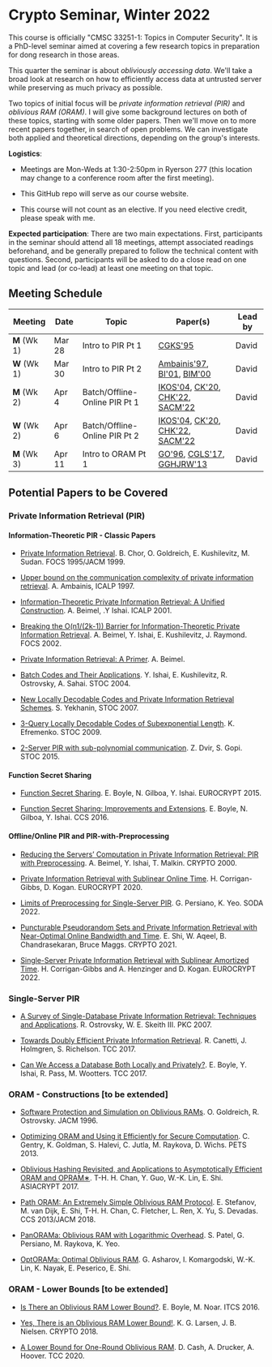 
# Crypto Seminar, Winter 2022 

This course is officially "CMSC 33251-1: Topics in Computer Security". It is
a PhD-level seminar aimed at covering a few research topics in preparation for
dong research in those areas.

This quarter the seminar is about *obliviously accessing data*. We'll take a
broad look at research on how to efficiently access data at untrusted server
while preserving as much privacy as possible. 

Two topics of initial focus will be *private information retrieval (PIR)* and
*oblivious RAM (ORAM)*. I will give some background lectures on both of these
topics, starting with some older papers. Then we'll move on to more recent
papers together, in search of open problems. We can investigate both applied
and theoretical directions, depending on the group's interests.

**Logistics**: 

- Meetings are Mon-Weds at 1:30-2:50pm in Ryerson 277 (this location may change
  to a conference room after the first meeting). 

- This GitHub repo will serve as our course website.

- This course will not count as an elective. If you need elective credit,
  please speak with me.

**Expected participation**: There are two main expectations. First,
participants in the seminar should attend all 18 meetings, attempt associated
readings beforehand, and be generally prepared to follow the technical content
with questions.  Second, participants will be asked to do a close read on one
topic and lead (or co-lead) at least one meeting on that topic.

## Meeting Schedule

| Meeting | Date | Topic | Paper(s) | Lead by |
| --- | --- | --- | --- | --- |
| **M** (Wk 1) | Mar 28 | Intro to PIR Pt 1 | [CGKS'95](https://madhu.seas.harvard.edu/papers/1995/pir-journ.pdf) | David |
| **W** (Wk 1) | Mar 30 | Intro to PIR Pt 2 | [Ambainis'97](http://citeseerx.ist.psu.edu/viewdoc/download;jsessionid=04CBB5535797D855D0FAE7C8D686DB6B?doi=10.1.1.21.4449&rep=rep1&type=pdf), [BI'01](https://www.cs.bgu.ac.il/~beimel/Papers/BI.pdf), [BIM'00](https://www.cs.bgu.ac.il/~beimel/Papers/BIM.pdf) | David |
| **M** (Wk 2) | Apr 4 | Batch/Offline-Online PIR Pt 1 | [IKOS'04](http://web.cs.ucla.edu/~rafail/PUBLIC/62.pdf), [CK'20](https://eprint.iacr.org/2019/1075.pdf), [CHK'22](https://eprint.iacr.org/2022/081), [SACM'22](https://eprint.iacr.org/2020/1592) | David |
| **W** (Wk 2) | Apr 6 | Batch/Offline-Online PIR Pt 2 |  [IKOS'04](http://web.cs.ucla.edu/~rafail/PUBLIC/62.pdf), [CK'20](https://eprint.iacr.org/2019/1075.pdf), [CHK'22](https://eprint.iacr.org/2022/081), [SACM'22](https://eprint.iacr.org/2020/1592) | David |
| **M** (Wk 3) | Apr 11 | Intro to ORAM Pt 1 |  [GO'96](http://class.ece.iastate.edu/tyagi/cpre681/papers/p431-goldreich.pdf),  [CGLS'17](https://eprint.iacr.org/2017/924), [GGHJRW'13](https://eprint.iacr.org/2013/239) | David |


## Potential Papers to be Covered 

### Private Information Retrieval (PIR)

#### Information-Theoretic PIR - Classic Papers

- [Private Information
  Retrieval](https://madhu.seas.harvard.edu/papers/1995/pir-journ.pdf). B.
  Chor, O. Goldreich, E. Kushilevitz, M. Sudan. FOCS 1995/JACM 1999.

- [Upper bound on the communication complexity of private information
  retrieval](http://citeseerx.ist.psu.edu/viewdoc/download;jsessionid=04CBB5535797D855D0FAE7C8D686DB6B?doi=10.1.1.21.4449&rep=rep1&type=pdf). A. Ambainis, ICALP 1997.

- [Information-Theoretic Private Information Retrieval: A Unified
  Construction](https://www.cs.bgu.ac.il/~beimel/Papers/BI.pdf). A. Beimel, .Y
  Ishai. ICALP 2001.

- [Breaking the O(n1/(2k-1)) Barrier for Information-Theoretic Private
  Information
  Retrieval](https://www.cs.bgu.ac.il/~beimel/Papers/BIKRJournal.pdf). A.
  Beimel, Y. Ishai, E. Kushilevitz, J. Raymond. FOCS 2002.

- [Private Information Retrieval: A Primer](https://www.cs.bgu.ac.il/~beimel/Papers/PIRsurvey.pdf). A. Beimel.

- [Batch Codes and Their
  Applications](http://web.cs.ucla.edu/~rafail/PUBLIC/62.pdf).  Y. Ishai, E.
  Kushilevitz, R. Ostrovsky, A. Sahai. STOC 2004.

- [New Locally Decodable Codes and Private Information Retrieval
  Schemes](http://nebula.wsimg.com/79101d4ec19323371d61aa5d32488ff9?AccessKeyId=0EF19C92671ED94CE585&disposition=0&alloworigin=1).
  S. Yekhanin, STOC 2007.

- [3-Query Locally Decodable Codes of Subexponential Length](https://www.cs.bgu.ac.il/~klim/papers/LDC_new.pdf). K. Efremenko. STOC 2009.

- [2-Server PIR with sub-polynomial communication](https://arxiv.org/pdf/1407.6692.pdf). Z. Dvir, S. Gopi. STOC 2015.


#### Function Secret Sharing

- [Function Secret
  Sharing](https://link.springer.com/chapter/10.1007/978-3-662-46803-6_12). E.
  Boyle, N. Gilboa, Y. Ishai. EUROCRYPT 2015.

- [Function Secret Sharing: Improvements and
  Extensions](https://eprint.iacr.org/2018/707). E. Boyle, N. Gilboa, Y. Ishai.
  CCS 2016.


#### Offline/Online PIR and PIR-with-Preprocessing

- [Reducing the Servers’ Computation in Private Information
Retrieval: PIR with Preprocessing](https://www.cs.bgu.ac.il/~beimel/Papers/BIM.pdf). A. Beimel, Y. Ishai, T. Malkin. CRYPTO 2000.

- [Private Information Retrieval with Sublinear Online
  Time](https://eprint.iacr.org/2019/1075.pdf). H. Corrigan-Gibbs, D. Kogan.
  EUROCRYPT 2020.

- [Limits of Preprocessing for Single-Server PIR](https://eprint.iacr.org/2022/235). G. Persiano, K. Yeo. SODA 2022.

- [Puncturable Pseudorandom Sets and Private Information Retrieval with
  Near-Optimal Online Bandwidth and Time](https://eprint.iacr.org/2020/1592).
  E. Shi, W. Aqeel, B. Chandrasekaran, Bruce Maggs. CRYPTO 2021.

- [Single-Server Private Information Retrieval with Sublinear Amortized
  Time](https://eprint.iacr.org/2022/081). H. Corrigan-Gibbs and A.
  Henzinger and D. Kogan. EUROCRYPT 2022.

### Single-Server PIR

- [A Survey of Single-Database Private Information Retrieval: Techniques and
  Applications](https://eprint.iacr.org/2007/059.pdf).  R. Ostrovsky, W. E.
  Skeith III. PKC 2007.

- [Towards Doubly Efficient Private Information
  Retrieval](https://eprint.iacr.org/2017/568).  R. Canetti, J.  Holmgren, S.
  Richelson. TCC 2017.

- [Can We Access a Database Both Locally and
  Privately?](https://eprint.iacr.org/2017/567). E. Boyle, Y. Ishai, R. Pass,
  M. Wootters.  TCC 2017.
 
### ORAM - Constructions [to be extended]

- [Software Protection and Simulation on Oblivious RAMs](http://class.ece.iastate.edu/tyagi/cpre681/papers/p431-goldreich.pdf). O. Goldreich, R. Ostrovsky. JACM 1996.

- [Optimizing ORAM and Using it Efficiently for Secure Computation](https://eprint.iacr.org/2013/239.pdf). C. Gentry, K. Goldman, S. Halevi, C. Jutla, M. Raykova, D. Wichs. PETS 2013.

- [Oblivious Hashing Revisited, and Applications to Asymptotically
Efficient ORAM and OPRAM∗](https://eprint.iacr.org/2017/924.pdf). T-H. H. Chan,
Y. Guo, W.-K. Lin, E. Shi. ASIACRYPT 2017.

- [Path ORAM: An Extremely Simple Oblivious RAM
  Protocol](https://eprint.iacr.org/2013/280.pdf).  E. Stefanov, M.  van Dijk,
  E. Shi, T-H. H. Chan, C. Fletcher, L. Ren, X. Yu, S. Devadas. CCS 2013/JACM
  2018.

- [PanORAMa: Oblivious RAM with Logarithmic Overhead](https://eprint.iacr.org/2018/373.pdf). S. Patel, G. Persiano, M. Raykova, K.
  Yeo.

- [OptORAMa: Optimal Oblivious RAM](https://eprint.iacr.org/2018/892). G. Asharov, I. Komargodski, W.-K. Lin, K. Nayak, E. Peserico, E. Shi.


### ORAM - Lower Bounds [to be extended]

- [Is There an Oblivious RAM Lower
  Bound?](https://www.wisdom.weizmann.ac.il/~naor/PAPERS/oram_lower.pdf). E.
  Boyle, M.  Noar. ITCS 2016.

- [Yes, There is an Oblivious RAM Lower
  Bound!](https://eprint.iacr.org/2018/423). K. G. Larsen, J. B. Nielsen. CRYPTO
  2018.

- [A Lower Bound for One-Round Oblivious
  RAM](https://eprint.iacr.org/2020/1195.pdf). D. Cash, A. Drucker, A. Hoover.
  TCC 2020.

